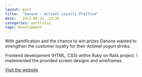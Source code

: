 ```yaml
---
layout: post
title:  "Danone – Actimel Loyalty Platform"
date:   2013-06-22, 23:35
categories: portfolio
tags: Development
---
```


With gamification and the chance to win prizes Danone wanted to strengthen the customer loyalty for their Actimel yogurt drinks.

Frontend development (HTML, CSS) within Ruby on Rails project. I implemented the provided screen designs and wireframes.

[Visit the website](http://treuecode.actimel.ch)
